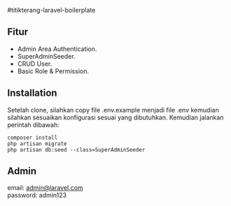 #titikterang-laravel-boilerplate

## Fitur
- Admin Area Authentication.  
- SuperAdminSeeder.  
- CRUD User.  
- Basic Role & Permission.  


## Installation
Setelah clone, silahkan copy file .env.example menjadi file .env kemudian silahkan sesuaikan konfigurasi sesuai yang dibutuhkan. Kemudian jalankan perintah dibawah:  

```
composer install  
php artisan migrate  
php artisan db:seed --class=SuperAdminSeeder  
```

## Admin
email: admin@laravel.com  
password: admin123  